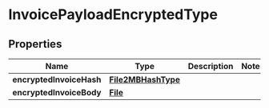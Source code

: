 # InvoicePayloadEncryptedType

## Properties
Name | Type | Description | Notes
------------ | ------------- | ------------- | -------------
**encryptedInvoiceHash** | [**File2MBHashType**](File2MBHashType.md) |  | 
**encryptedInvoiceBody** | [**File**](File.md) |  | 
